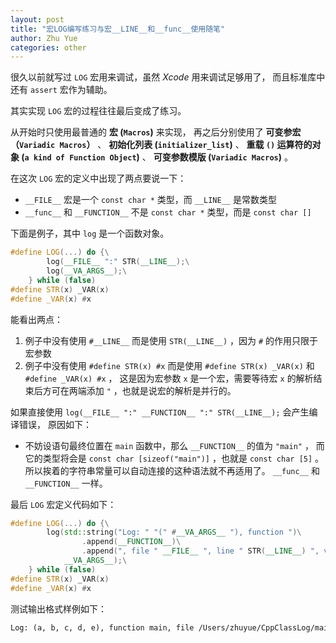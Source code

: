```yaml
---
layout: post
title: "宏LOG编写练习与宏__LINE__和__func__使用随笔"
author: Zhu Yue
categories: other
---
```


很久以前就写过 `LOG` 宏用来调试，虽然 *Xcode* 用来调试足够用了，
而且标准库中还有 `assert` 宏作为辅助。

其实实现 `LOG` 宏的过程往往最后变成了练习。

从开始时只使用最普通的 **宏 (`Macros`)** 来实现，
再之后分别使用了 **可变参宏（`Variadic Macros`）** 、
**初始化列表 (`initializer_list`)** 、 
**重载 `()` 运算符的对象 (`a kind of Function Object`)** 、
**可变参数模版 (`Variadic Macros`)** 。

在这次 `LOG` 宏的定义中出现了两点要说一下：

* `__FILE__` 宏是一个 `const char *` 类型，而 `__LINE__` 是常数类型
* `__func__` 和 `__FUNCTION__` 不是 `const char *` 类型，而是 `const char []`

下面是例子，其中 `log` 是一个函数对象。

```cpp
#define LOG(...) do {\
        log(__FILE__ ":" STR(__LINE__);\
        log(__VA_ARGS__);\
    } while (false)
#define STR(x) _VAR(x)
#define _VAR(x) #x
``` 

能看出两点：

1. 例子中没有使用 `#__LINE__` 而是使用 `STR(__LINE__)` ，因为 `#` 的作用只限于宏参数
2. 例子中没有使用 `#define STR(x) #x` 而是使用 `#define STR(x) _VAR(x)` 和 `#define _VAR(x) #x` ，
这是因为宏参数 `x` 是一个宏，需要等待宏 `x` 的解析结束后方可在两端添加 `"` ，也就是说宏的解析是并行的。

如果直接使用 `log(__FILE__ ":" __FUNCTION__ ":" STR(__LINE__);` 会产生编译错误，
原因如下：

* 不妨设语句最终位置在 `main` 函数中，那么 `__FUNCTION__` 的值为 `"main"` ，
而它的类型将会是 `const char [sizeof("main")]` ，也就是 `const char [5]` 。
所以挨着的字符串常量可以自动连接的这种语法就不再适用了。 `__func__` 和 `__FUNCTION__` 一样。

最后 `LOG` 宏定义代码如下：

```cpp
#define LOG(...) do {\
        log(std::string("Log: " "(" #__VA_ARGS__ "), function ")\
                .append(__FUNCTION__)\
                .append(", file " __FILE__ ", line " STR(__LINE__) ", value(s) "),\
            __VA_ARGS__);\
    } while (false)
#define STR(x) _VAR(x)
#define _VAR(x) #x
```

测试输出格式样例如下：

```txt
Log: (a, b, c, d, e), function main, file /Users/zhuyue/CppClassLog/main.cpp, line 26, value(s) 	2	3.1	$	true	string.
```

